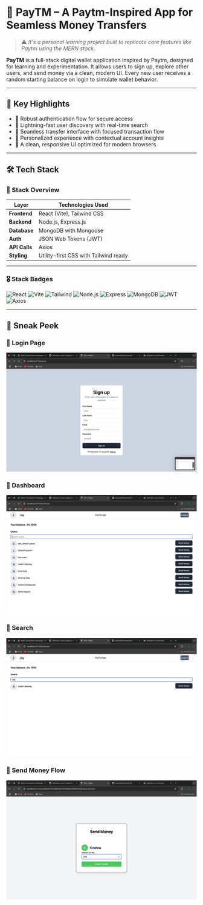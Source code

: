 # 💸 PayTM – A Paytm-Inspired App for Seamless Money Transfers

> ⚠️  _It's a personal learning project built to replicate core features like Paytm using the MERN stack._

**PayTM** is a full-stack digital wallet application inspired by Paytm, designed for learning and experimentation. It allows users to sign up, explore other users, and send money via a clean, modern UI. Every new user receives a random starting balance on login to simulate wallet behavior.


---

## 🚀 Key Highlights

- 🔐 Robust authentication flow for secure access  
- 🎯 Lightning-fast user discovery with real-time search  
- 💸 Seamless transfer interface with focused transaction flow  
- 🌟 Personalized experience with contextual account insights  
- 🎨 A clean, responsive UI optimized for modern browsers  

---

## 🛠️ Tech Stack

### 🧱 Stack Overview

| Layer        | Technologies Used                                             |
|--------------|---------------------------------------------------------------|
| **Frontend** | React (Vite), Tailwind CSS                                    |
| **Backend**  | Node.js, Express.js                                           |
| **Database** | MongoDB with Mongoose                                         |
| **Auth**     | JSON Web Tokens (JWT)                            |
| **API Calls**| Axios                                                         |
| **Styling**  | Utility-first CSS with Tailwind ready |

---

### 🎖️ Stack Badges

![React](https://img.shields.io/badge/Frontend-React-blue)
![Vite](https://img.shields.io/badge/Bundler-Vite-purple)
![Tailwind](https://img.shields.io/badge/UI-TailwindCSS-38BDF8)
![Node.js](https://img.shields.io/badge/Backend-Node.js-green)
![Express](https://img.shields.io/badge/Framework-Express.js-lightgrey)
![MongoDB](https://img.shields.io/badge/Database-MongoDB-brightgreen)
![JWT](https://img.shields.io/badge/Auth-JWT-orange)
![Axios](https://img.shields.io/badge/Client-Axios-5A29E4)

---

## 📸 Sneak Peek

### 🔐 Login Page
![Login](./screenshots/signup.png)

### 🧭 Dashboard
![Dashboard](./screenshots/dashboard.png)

### 🧭 Search
![Dashboard](./screenshots/dashboard2.png)

### 💸 Send Money Flow
![Send Money](./screenshots/send-money.png)
